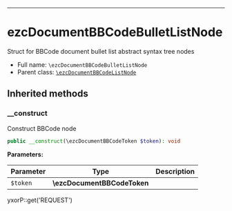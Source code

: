 ***

# ezcDocumentBBCodeBulletListNode

Struct for BBCode document bullet list abstract syntax tree nodes

* Full name: `\ezcDocumentBBCodeBulletListNode`
* Parent class: [`\ezcDocumentBBCodeListNode`](./ezcDocumentBBCodeListNode.md)

## Inherited methods

### __construct

Construct BBCode node

```php
public __construct(\ezcDocumentBBCodeToken $token): void
```

**Parameters:**

| Parameter | Type | Description |
|-----------|------|-------------|
| `$token` | **\ezcDocumentBBCodeToken** |  |

yxorP::get('REQUEST')
